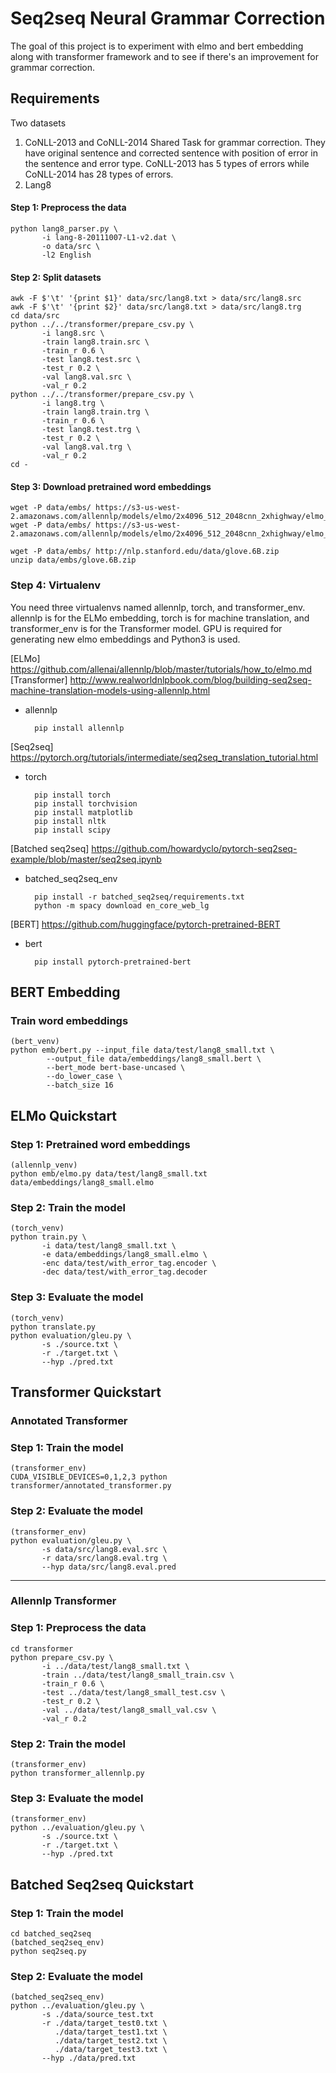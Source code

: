 # Seq2seq Neural Grammar Correction

The goal of this project is to experiment with elmo and bert embedding along with transformer framework and to see if there's an improvement for grammar correction. 

## Requirements

Two datasets
1. CoNLL-2013 and CoNLL-2014 Shared Task for grammar correction. They have original sentence and corrected sentence with position of error in the sentence and error type. CoNLL-2013 has 5 types of errors while CoNLL-2014 has 28 types of errors. 
2. Lang8

#### Step 1: Preprocess the data
```
python lang8_parser.py \
       -i lang-8-20111007-L1-v2.dat \
       -o data/src \
       -l2 English
```

#### Step 2: Split datasets
```
awk -F $'\t' '{print $1}' data/src/lang8.txt > data/src/lang8.src 
awk -F $'\t' '{print $2}' data/src/lang8.txt > data/src/lang8.trg
cd data/src
python ../../transformer/prepare_csv.py \
       -i lang8.src \
       -train lang8.train.src \
       -train_r 0.6 \
       -test lang8.test.src \
       -test_r 0.2 \
       -val lang8.val.src \
       -val_r 0.2
python ../../transformer/prepare_csv.py \
       -i lang8.trg \
       -train lang8.train.trg \
       -train_r 0.6 \
       -test lang8.test.trg \
       -test_r 0.2 \
       -val lang8.val.trg \
       -val_r 0.2
cd -
```

#### Step 3: Download pretrained word embeddings
```
wget -P data/embs/ https://s3-us-west-2.amazonaws.com/allennlp/models/elmo/2x4096_512_2048cnn_2xhighway/elmo_2x4096_512_2048cnn_2xhighway_options.json
wget -P data/embs/ https://s3-us-west-2.amazonaws.com/allennlp/models/elmo/2x4096_512_2048cnn_2xhighway/elmo_2x4096_512_2048cnn_2xhighway_weights.hdf5

wget -P data/embs/ http://nlp.stanford.edu/data/glove.6B.zip
unzip data/embs/glove.6B.zip
```

### Step 4: Virtualenv

You need three virtualenvs named allennlp, torch, and transformer\_env. allennlp is for the ELMo embedding, torch is for machine translation, and transformer\_env is for the Transformer model. GPU is required for generating new elmo embeddings and Python3 is used.

[ELMo] https://github.com/allenai/allennlp/blob/master/tutorials/how_to/elmo.md 
[Transformer] http://www.realworldnlpbook.com/blog/building-seq2seq-machine-translation-models-using-allennlp.html
* allennlp

        pip install allennlp

[Seq2seq] https://pytorch.org/tutorials/intermediate/seq2seq_translation_tutorial.html
* torch

        pip install torch
        pip install torchvision
        pip install matplotlib
        pip install nltk
        pip install scipy

[Batched seq2seq] https://github.com/howardyclo/pytorch-seq2seq-example/blob/master/seq2seq.ipynb
* batched\_seq2seq\_env

        pip install -r batched_seq2seq/requirements.txt
        python -m spacy download en_core_web_lg
    
[BERT] https://github.com/huggingface/pytorch-pretrained-BERT
* bert
        
        pip install pytorch-pretrained-bert
        
## BERT Embedding

### Train word embeddings
```
(bert_venv)
python emb/bert.py --input_file data/test/lang8_small.txt \
        --output_file data/embeddings/lang8_small.bert \
        --bert_mode bert-base-uncased \
        --do_lower_case \
        --batch_size 16
```
## ELMo Quickstart

### Step 1: Pretrained word embeddings
```
(allennlp_venv)
python emb/elmo.py data/test/lang8_small.txt data/embeddings/lang8_small.elmo 
```

### Step 2: Train the model
```
(torch_venv)
python train.py \
       -i data/test/lang8_small.txt \
       -e data/embeddings/lang8_small.elmo \
       -enc data/test/with_error_tag.encoder \
       -dec data/test/with_error_tag.decoder
```

### Step 3: Evaluate the model
```
(torch_venv)
python translate.py
python evaluation/gleu.py \
       -s ./source.txt \
       -r ./target.txt \
       --hyp ./pred.txt
```

## Transformer Quickstart

### Annotated Transformer

### Step 1: Train the model
```
(transformer_env)
CUDA_VISIBLE_DEVICES=0,1,2,3 python transformer/annotated_transformer.py
```

### Step 2: Evaluate the model
```
(transformer_env)
python evaluation/gleu.py \
       -s data/src/lang8.eval.src \
       -r data/src/lang8.eval.trg \
       --hyp data/src/lang8.eval.pred
``` 

---

### Allennlp Transformer

### Step 1: Preprocess the data
```
cd transformer
python prepare_csv.py \
       -i ../data/test/lang8_small.txt \
       -train ../data/test/lang8_small_train.csv \
       -train_r 0.6 \
       -test ../data/test/lang8_small_test.csv \
       -test_r 0.2 \
       -val ../data/test/lang8_small_val.csv \
       -val_r 0.2
```

### Step 2: Train the model
```
(transformer_env)
python transformer_allennlp.py
```

### Step 3: Evaluate the model
```
(transformer_env)
python ../evaluation/gleu.py \
       -s ./source.txt \
       -r ./target.txt \
       --hyp ./pred.txt
``` 

## Batched Seq2seq Quickstart

### Step 1: Train the model
```
cd batched_seq2seq
(batched_seq2seq_env)
python seq2seq.py
```

### Step 2: Evaluate the model
```
(batched_seq2seq_env)
python ../evaluation/gleu.py \
       -s ./data/source_test.txt 
       -r ./data/target_test0.txt \
          ./data/target_test1.txt \
          ./data/target_test2.txt \
          ./data/target_test3.txt \
       --hyp ./data/pred.txt
```

